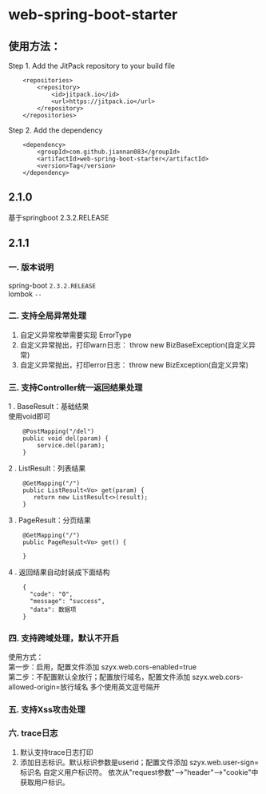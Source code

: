 # web-spring-boot-starter
## 使用方法：  
Step 1. Add the JitPack repository to your build file  
```
	<repositories>
		<repository>
		    <id>jitpack.io</id>
		    <url>https://jitpack.io</url>
		</repository>
	</repositories> 
```
Step 2. Add the dependency  
```
	<dependency>
	    <groupId>com.github.jiannan083</groupId>
	    <artifactId>web-spring-boot-starter</artifactId>
	    <version>Tag</version>
	</dependency>
```
## 2.1.0
基于springboot 2.3.2.RELEASE  

## 2.1.1
### 一. 版本说明
spring-boot  `2.3.2.RELEASE`  
lombok  `--`  
### 二. 支持全局异常处理  
1. 自定义异常枚举需要实现 ErrorType  
2. 自定义异常抛出，打印warn日志： throw new BizBaseException(自定义异常)  
3. 自定义异常抛出，打印error日志： throw new BizException(自定义异常)  
### 三. 支持Controller统一返回结果处理
1 . BaseResult：基础结果  
使用void即可  
```
    @PostMapping("/del")
    public void del(param) {
        service.del(param);
    }
```  
2 . ListResult：列表结果  
```
    @GetMapping("/")
    public ListResult<Vo> get(param) {
       return new ListResult<>(result);
    }
```
3 . PageResult：分页结果  
```
    @GetMapping("/")
    public PageResult<Vo> get() {
        
    }
```
4 . 返回结果自动封装成下面结构
```
    {
      "code": "0",
      "message": "success",
      "data": 数据项
    }
```
### 四. 支持跨域处理，默认不开启  
使用方式：  
第一步：启用，配置文件添加 szyx.web.cors-enabled=true  
第二步：不配置默认全放行；配置放行域名，配置文件添加 szyx.web.cors-allowed-origin=放行域名 多个使用英文逗号隔开  
### 五. 支持Xss攻击处理  
### 六. trace日志  
1. 默认支持trace日志打印  
2. 添加日志标识。默认标识参数是userid；配置文件添加 szyx.web.user-sign=标识名 自定义用户标识符。
依次从"request参数"-->"header"-->"cookie"中获取用户标识。  